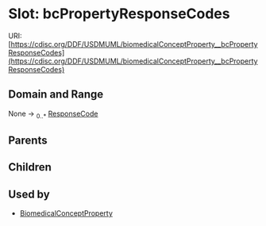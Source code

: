 
# Slot: bcPropertyResponseCodes




URI: [https://cdisc.org/DDF/USDMUML/biomedicalConceptProperty__bcPropertyResponseCodes](https://cdisc.org/DDF/USDMUML/biomedicalConceptProperty__bcPropertyResponseCodes)


## Domain and Range

None &#8594;  <sub>0..\*</sub> [ResponseCode](ResponseCode.md)

## Parents


## Children


## Used by

 * [BiomedicalConceptProperty](BiomedicalConceptProperty.md)
